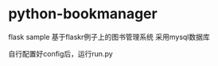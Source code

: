 python-bookmanager
==================

flask sample 
基于flaskr例子上的图书管理系统
采用mysql数据库

自行配置好config后，运行run.py

